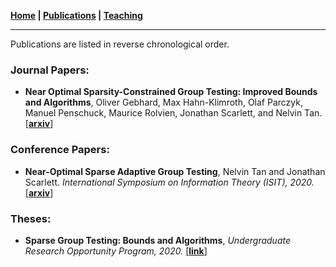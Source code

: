 **[Home](./) \| [Publications](./publications.html) \| [Teaching](./teaching.html)**

---

Publications are listed in reverse chronological order. 

### Journal Papers:

- **Near Optimal Sparsity-Constrained Group Testing: Improved Bounds and Algorithms**, Oliver Gebhard, Max Hahn-Klimroth, Olaf Parczyk, Manuel Penschuck, Maurice Rolvien, Jonathan Scarlett, and Nelvin Tan. \[[**arxiv**](https://arxiv.org/abs/2004.11860)\]

### Conference Papers:

- **Near-Optimal Sparse Adaptive Group Testing**, Nelvin Tan and Jonathan Scarlett. _International Symposium on Information Theory (ISIT), 2020._ \[[**arxiv**](https://arxiv.org/abs/2004.03119v1)\]

### Theses:

- **Sparse Group Testing: Bounds and Algorithms**, _Undergraduate Research Opportunity Program, 2020._ \[[**link**](http://nelvintan.github.io/files/UROP_final_report.pdf)\]
